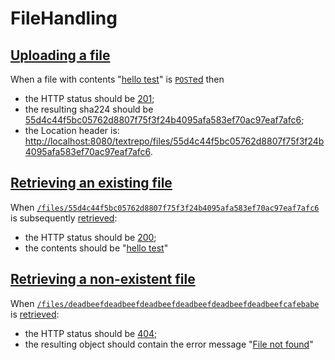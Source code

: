# FileHandling

## [Uploading a file](- "upload")

When a file with contents "[hello test](- "#text")" is [```POST```ed](- "#result = upload(#text)") then
 
 - the HTTP status should be [201](- "?=#result.status");
 - the resulting sha224 should be [55d4c44f5bc05762d8807f75f3f24b4095afa583ef70ac97eaf7afc6](- "?=#result.sha224");
 - the Location header is: [http://localhost:8080/textrepo/files/55d4c44f5bc05762d8807f75f3f24b4095afa583ef70ac97eaf7afc6](- "?=#result.location").
 
## [Retrieving an existing file](- "retrieve-existing")

When [```/files/55d4c44f5bc05762d8807f75f3f24b4095afa583ef70ac97eaf7afc6```](- "#uri") is subsequently
[retrieved](- "#result = retrieve(#uri)"):

  - the HTTP status should be [200](- "?=#result.status");
  - the contents should be "[hello test](- "?=#result.content")"

## [Retrieving a non-existent file](- "retrieve-non-existent")

When [```/files/deadbeefdeadbeefdeadbeefdeadbeefdeadbeefdeadbeefcafebabe```](- "#uri") is
[retrieved](- "#result = retrieve(#uri)"):

  - the HTTP status should be [404](- "?=#result.status");
  - the resulting object should contain the error message "[File not found](- "?=#result.message")"
